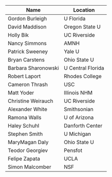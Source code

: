 | Name					| Location			|
|-----------------------|-------------------|
| Gordon Burleigh		| U Florida			|
| David Maddison		| Oregon State U	|
| Holly Bik				| UC Riverside		|
| Nancy Simmons			| AMNH				|
| Patrick Sweeney		| Yale U 			|
| Bryan Carstens		| Ohio State U		|
| Barbara Sharonowski	| U Central Florida	|
| Robert Laport			| Rhodes College	|
| Cameron Thrash 		| USC				|
| Matt Yoder 			| Illinois NHM		|
| Christine Weirauch 	| UC Riverside		|
| Alexander White		| Smithsonian		|
| Ramona Walls 			| U of Arizona		|
| Haley Schuhl 			| Danforth Center	|
| Stephen Smith 		| U Michigan		|
| MaryMagan Daly 		| Ohio State U 		|
| Teodor Georgiev 		| Pensfot			|
| Felipe Zapata			| UCLA				|
| Simon Malcomber		| NSF				|